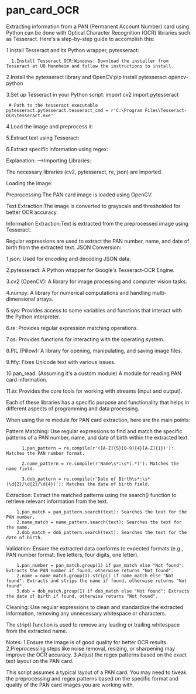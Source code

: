 # pan_card_OCR
Extracting information from a PAN (Permanent Account Number) card using Python can be done with Optical Character Recognition (OCR) libraries such as Tesseract. Here's a step-by-step guide to accomplish this:

1.Install Tesseract and its Python wrapper, pytesseract:

      1.Install Tesseract OCR:Windows: Download the installer from Tesseract at UB Mannheim and follow the instructions to install.
      
2.Install the pytesseract library and OpenCV:pip install pytesseract opencv-python

3.Set up Tesseract in your Python script:
    import cv2
    import pytesseract

     # Path to the tesseract executable
    pytesseract.pytesseract.tesseract_cmd = r'C:\Program Files\Tesseract-OCR\tesseract.exe'
    
4.Load the image and preprocess it:

5.Extract text using Tesseract:

6.Extract specific information using regex:

Explanation:
-->Importing Libraries:

The necessary libraries (cv2, pytesseract, re, json) are imported.

Loading the Image:


Preprocessing:The PAN card image is loaded using OpenCV.

Text Extraction:The image is converted to grayscale and thresholded for better OCR accuracy.


Information Extraction:Text is extracted from the preprocessed image using Tesseract.

Regular expressions are used to extract the PAN number, name, and date of birth from the extracted text.
JSON Conversion:


1.json: Used for encoding and decoding JSON data.

2.pytesseract: A Python wrapper for Google's Tesseract-OCR Engine.

3.cv2 (OpenCV): A library for image processing and computer vision tasks.

4.numpy: A library for numerical computations and handling multi-dimensional arrays.

5.sys: Provides access to some variables and functions that interact with the Python interpreter.

6.re: Provides regular expression matching operations.

7.os: Provides functions for interacting with the operating system.

8.PIL (Pillow): A library for opening, manipulating, and saving image files.

9.ftfy: Fixes Unicode text with various issues.

10.pan_read: (Assuming it's a custom module) A module for reading PAN card information.

11.io: Provides the core tools for working with streams (input and output).

Each of these libraries has a specific purpose and functionality that helps in different aspects of programming and data processing.



When using the re module for PAN card extraction, here are the main points:

Pattern Matching: Use regular expressions to find and match the specific patterns of a PAN number, name, and date of birth within the extracted text.

          1.pan_pattern = re.compile(r'([A-Z]{5}[0-9]{4}[A-Z]{1})'): Matches the PAN number format.

          2.name_pattern = re.compile(r'Name\s*:\s*(.*)'): Matches the name field.

          3.dob_pattern = re.compile(r'Date of Birth\s*:\s*(\d{2}/\d{2}/\d{4})'): Matches the date of birth field.


Extraction: Extract the matched patterns using the search() function to retrieve relevant information from the text.

        1.pan_match = pan_pattern.search(text): Searches the text for the PAN number.
        2.name_match = name_pattern.search(text): Searches the text for the name.
        3.dob_match = dob_pattern.search(text): Searches the text for the date of birth.

Validation: Ensure the extracted data conforms to expected formats (e.g., PAN number format: five letters, four digits, one letter).

        1.pan_number = pan_match.group(1) if pan_match else "Not found": Extracts the PAN number if found, otherwise returns "Not found".
        2.name = name_match.group(1).strip() if name_match else "Not found": Extracts and strips the name if found, otherwise returns "Not found".
        3.dob = dob_match.group(1) if dob_match else "Not found": Extracts the date of birth if found, otherwise returns "Not found".

Cleaning: Use regular expressions to clean and standardize the extracted information, removing any unnecessary whitespace or characters.

The strip() function is used to remove any leading or trailing whitespace from the extracted name.


Notes:
 1.Ensure the image is of good quality for better OCR results.
 2.Preprocessing steps like noise removal, resizing, or sharpening may improve the OCR accuracy.
 3.Adjust the regex patterns based on the exact text layout on the PAN card.
 
This script assumes a typical layout of a PAN card. You may need to tweak the preprocessing and regex patterns based on the specific format and quality of the PAN card images you are working with.















